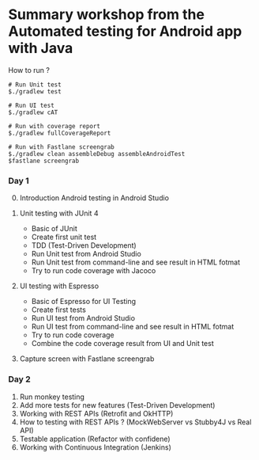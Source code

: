 # Summary workshop from the Automated testing for Android app with Java

How to run ?
```
# Run Unit test
$./gradlew test

# Run UI test
$./gradlew cAT

# Run with coverage report
$./gradlew fullCoverageReport

# Run with Fastlane screengrab
$./gradlew clean assembleDebug assembleAndroidTest
$fastlane screengrab
```

### Day 1
0. Introduction Android testing in Android Studio
1. Unit testing with JUnit 4
    * Basic of JUnit
    * Create first unit test
    * TDD (Test-Driven Development)
    * Run Unit test from Android Studio
    * Run Unit test from command-line and see result in HTML fotmat
    * Try to run code coverage with Jacoco

2. UI testing with Espresso
    * Basic of Espresso for UI Testing
    * Create first tests
    * Run UI test from Android Studio
    * Run UI test from command-line and see result in HTML fotmat
    * Try to run code coverage
    * Combine the code coverage result from UI and Unit test

3. Capture screen with Fastlane screengrab


### Day 2
1. Run monkey testing
2. Add more tests for new features (Test-Driven Development)
3. Working with REST APIs (Retrofit and OkHTTP)
4. How to testing with REST APIs ? (MockWebServer vs Stubby4J vs Real API)
5. Testable application (Refactor with confidene)
6. Working with Continuous Integration (Jenkins)

